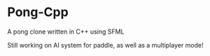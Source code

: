 # Pong-Cpp
A pong clone written in C++ using SFML

Still working on AI system for paddle, as well as a multiplayer mode!
